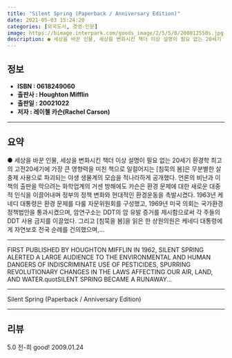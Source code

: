 ```yaml
---
title: "Silent Spring (Paperback / Anniversary Edition)"
date: 2021-05-03 15:24:20
categories: [외국도서, 경영-인문]
image: https://bimage.interpark.com/goods_image/2/5/5/0/200012550s.jpg
description: ● 세상을 바꾼 인물, 세상을 변화시킨 책더 이상 설명이 필요 없는 20세기 환경학 최고의 고전20세기에 가장 큰 영향력을 미친 책으로 일컬어지는 [침묵의 봄]은 무분별한 살충제 사용으로 파괴되는 야생 생물계의 모습을 적나라하게 공개했다. 언론의 비난과 이 책의 출판을 막으려는 화학업
---
```


## **정보**

- **ISBN : 0618249060**
- **출판사 : Houghton Mifflin**
- **출판일 : 20021022**
- **저자 : 레이첼 카슨(Rachel Carson)**

------



## **요약**

●  세상을 바꾼 인물, 세상을 변화시킨 책더 이상 설명이 필요 없는 20세기 환경학 최고의 고전20세기에 가장 큰 영향력을 미친 책으로 일컬어지는 [침묵의 봄]은 무분별한 살충제 사용으로 파괴되는 야생 생물계의 모습을 적나라하게 공개했다. 언론의 비난과 이 책의 출판을 막으려는 화학업계의 거센 방해에도 카슨은 환경 문제에 대한 새로운 대중적 인식을 이끌어내며 정부의 정책 변화와 현대적인 환경운동을 촉발시켰다. 1963년 케네디 대통령은 환경 문제를 다룰 자문위원회를 구성했고, 1969년 미국 의회는 국가환경정책법안을 통과시켰으며, 암연구소는 DDT의 암 유발 증거를 제시함으로써 각 주들의 DDT 사용 금지를 이끌었다. 그리고 [침묵을 봄]을 읽은 한 상원의원은 케네디 대통령에게 자연보호 전국 순례를 건의했으며,...

------

FIRST PUBLISHED BY HOUGHTON MIFFLIN IN 1962, SILENT SPRING ALERTED A LARGE AUDIENCE TO THE ENVIRONMENTAL AND HUMAN DANGERS OF INDISCRIMINATE USE OF PESTICIDES, SPURRING REVOLUTIONARY CHANGES IN THE LAWS AFFECTING OUR AIR, LAND, AND WATER.quotSILENT SPRING BECAME A RUNAWAY... 

------


Silent Spring (Paperback / Anniversary Edition) 

------


## **리뷰** 

5.0 전-희 good! 2009.01.24 <br/>